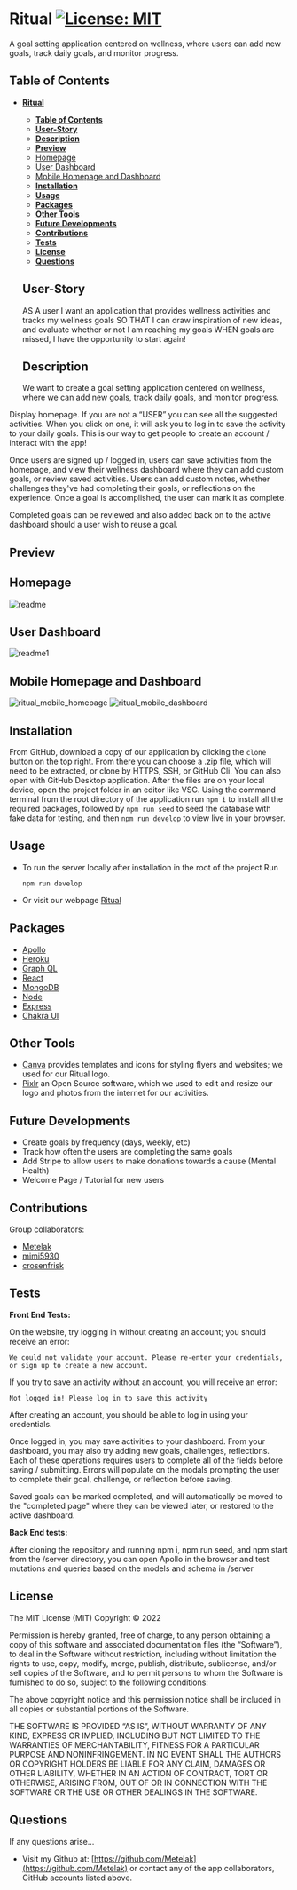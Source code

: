 # **Ritual** [![License: MIT](https://img.shields.io/badge/License-MIT-yellow.svg)](https://opensource.org/licenses/MIT)

A goal setting application centered on wellness, where users can add new goals, track daily goals, and monitor progress.

## **Table of Contents**

- [**Ritual** ](#ritual--)

  - [**Table of Contents**](#table-of-contents)
  - [**User-Story**](#user-story)
  - [**Description**](#description)
  - [**Preview**](#preview)
  - [Homepage](#homepage)
  - [User Dashboard](#user-dashboard)
  - [Mobile Homepage and Dashboard](#mobile-homepage-and-dashboard)
  - [**Installation**](#installation)
  - [**Usage**](#usage)
  - [**Packages**](#packages)
  - [**Other Tools**](#other-tools)
  - [**Future Developments**](#future-developments)
  - [**Contributions**](#contributions)
  - [**Tests**](#tests)
  - [**License**](#license)
  - [**Questions**](#questions)

  ## **User-Story**

  AS A user I want an application that provides wellness activities and tracks my wellness goals
  SO THAT I can draw inspiration of new ideas, and evaluate whether or not I am reaching my goals
  WHEN goals are missed, I have the opportunity to start again!

  ## **Description**

  We want to create a goal setting application centered on wellness, where we can add new goals, track daily goals, and monitor progress.

Display homepage. If you are not a “USER” you can see all the suggested activities. When you click on one, it will ask you to log in to save the activity to your daily goals. This is our way to get people to create an account / interact with the app!

Once users are signed up / logged in, users can save activities from the homepage, and view their wellness dashboard where they can add custom goals, or review saved activities. Users can add custom notes, whether challenges they've had completing their goals, or reflections on the experience. Once a goal is accomplished, the user can mark it as complete.

Completed goals can be reviewed and also added back on to the active dashboard should a user wish to reuse a goal.

## **Preview**

## Homepage

![readme](https://user-images.githubusercontent.com/94068596/166850383-35f702bc-68ae-4def-9836-e1a993e61a5e.png)

## User Dashboard

![readme1](https://user-images.githubusercontent.com/94068596/166850396-89746ca0-df2a-41b7-af8b-e69018c5fac8.png)

## Mobile Homepage and Dashboard

![ritual_mobile_homepage](https://user-images.githubusercontent.com/82235272/166951140-b602591b-b007-4d2a-b207-fb22d456ba85.png) ![ritual_mobile_dashboard](https://user-images.githubusercontent.com/82235272/166951858-d7965193-ef46-49c5-b84b-5f1074ac0822.png)

## **Installation**

From GitHub, download a copy of our application by clicking the `clone` button on the top right. From there you can choose a .zip file, which will need to be extracted, or clone by HTTPS, SSH, or GitHub Cli. You can also open with GitHub Desktop application. After the files are on your local device, open the project folder in an editor like VSC. Using the command terminal from the root directory of the application run `npm i` to install all the required packages, followed by `npm run seed` to seed the database with fake data for testing, and then `npm run develop` to view live in your browser.

## **Usage**

- To run the server locally after installation in the root of the project Run
  ```
  npm run develop
  ```
- Or visit our webpage [Ritual](https://ritual-app.herokuapp.com/)

## **Packages**

- [Apollo](https://www.apollographql.com/docs/apollo-server/)
- [Heroku](https://id.heroku.com/login)
- [Graph QL](https://graphql.org/)
- [React](https://reactjs.org/)
- [MongoDB](https://www.mongodb.com/)
- [Node](https://nodejs.org/en/)
- [Express](http://expressjs.com/)
- [Chakra UI](https://chakra-ui.com/)

## **Other Tools**

- [Canva](https://www.canva.com/) provides templates and icons for styling flyers and websites; we used for our Ritual logo.
- [Pixlr](https://pixlr.com/x/) an Open Source software, which we used to edit and resize our logo and photos from the internet for our activities.

## **Future Developments**

- Create goals by frequency (days, weekly, etc)
- Track how often the users are completing the same goals
- Add Stripe to allow users to make donations towards a cause (Mental Health)
- Welcome Page / Tutorial for new users

## **Contributions**

Group collaborators:

- [Metelak](https://github.com/Metelak)
- [mimi5930](https://github.com/mimi5930)
- [crosenfrisk](https://github.com/crosenfrisk)

## **Tests**

**Front End Tests:**

On the website, try logging in without creating an account; you should receive an error:

`We could not validate your account. Please re-enter your credentials, or sign up to create a new account.`

If you try to save an activity without an account, you will receive an error:

`Not logged in! Please log in to save this activity`

After creating an account, you should be able to log in using your credentials.

Once logged in, you may save activities to your dashboard. From your dashboard, you may also try adding new goals, challenges, reflections. Each of these operations requires users to complete all of the fields before saving / submitting. Errors will populate on the modals prompting the user to complete their goal, challenge, or reflection before saving.

Saved goals can be marked completed, and will automatically be moved to the "completed page" where they can be viewed later, or restored to the active dashboard.

**Back End tests:**

After cloning the repository and running npm i, npm run seed, and npm start from the /server directory, you can open Apollo in the browser and test mutations and queries based on the models and schema in /server

## **License**

The MIT License (MIT)
Copyright © 2022 <copyright holders>

Permission is hereby granted, free of charge, to any person obtaining a copy of this software and associated documentation files (the “Software”), to deal in the Software without restriction, including without limitation the rights to use, copy, modify, merge, publish, distribute, sublicense, and/or sell copies of the Software, and to permit persons to whom the Software is furnished to do so, subject to the following conditions:

The above copyright notice and this permission notice shall be included in all copies or substantial portions of the Software.

THE SOFTWARE IS PROVIDED “AS IS”, WITHOUT WARRANTY OF ANY KIND, EXPRESS OR IMPLIED, INCLUDING BUT NOT LIMITED TO THE WARRANTIES OF MERCHANTABILITY, FITNESS FOR A PARTICULAR PURPOSE AND NONINFRINGEMENT. IN NO EVENT SHALL THE AUTHORS OR COPYRIGHT HOLDERS BE LIABLE FOR ANY CLAIM, DAMAGES OR OTHER LIABILITY, WHETHER IN AN ACTION OF CONTRACT, TORT OR OTHERWISE, ARISING FROM, OUT OF OR IN CONNECTION WITH THE SOFTWARE OR THE USE OR OTHER DEALINGS IN THE SOFTWARE.

## **Questions**

If any questions arise...

- Visit my Github at: [https://github.com/Metelak](https://github.com/Metelak) or contact any of the app collaborators, GitHub accounts listed above.
